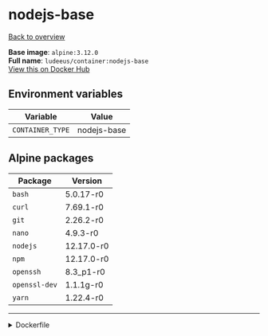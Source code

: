 # nodejs-base

[Back to overview](../index.md)

**Base image**: `alpine:3.12.0`  
**Full name**: `ludeeus/container:nodejs-base`  
[View this on Docker Hub](https://hub.docker.com/r/ludeeus/container/tags?page=1&name=nodejs-base)

## Environment variables

Variable | Value 
-- | --
`CONTAINER_TYPE` | nodejs-base

## Alpine packages

Package | Version 
-- | --
`bash` | 5.0.17-r0
`curl` | 7.69.1-r0
`git` | 2.26.2-r0
`nano` | 4.9.3-r0
`nodejs` | 12.17.0-r0
`npm` | 12.17.0-r0
`openssh` | 8.3_p1-r0
`openssl-dev` | 1.1.1g-r0
`yarn` | 1.22.4-r0



***
<details>
<summary>Dockerfile</summary>

```dockerfile
FROM alpine:3.12.0

ENV CONTAINER_TYPE=nodejs-base



RUN  \ 
    echo '@edge http://dl-cdn.alpinelinux.org/alpine/edge/main' >> /etc/apk/repositories \ 
    && apk add --no-cache  \ 
        bash=5.0.17-r0 \ 
        curl=7.69.1-r0 \ 
        git=2.26.2-r0 \ 
        nano=4.9.3-r0 \ 
        nodejs=12.17.0-r0 \ 
        npm=12.17.0-r0 \ 
        openssh=8.3_p1-r0 \ 
        openssl-dev=1.1.1g-r0 \ 
        yarn=1.22.4-r0 \ 
    && rm -rf /var/cache/apk/*



LABEL maintainer=hi@ludeeus.dev
LABEL build.date=2020-7-7
LABEL build.sha=None
```
</details>
